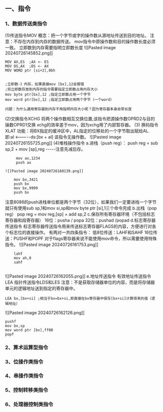 ## 一、指令
### 1、数据传送类指令
(1)传送指令MOV
概念：把一个字节或字的操作数从源地址传送到目的地址。
注意：不存在内存到内存的数据传送。
	mov指令中原操作数和目的操作数长度必须一致。
	立即数到内存需要指明立即数长度
![[Pasted image 20240726145852.png]]
```
MOV AX,ES  ;AX <- ES
MOV DS,AX  ;DS <- AX
MOV WORD ptr [si+2],0bh


;立即数-》内存，如果直接mov [bx],12会报错
;将立即数存放到内存的指令需要指定立即数占用内存大小
mov byte ptr[bx],12 ;指定立即数占用一个字节
mov word ptr[bx],12 ;指定立即数占用两个字节（一个word）

问题：为什么通用寄存器到内存不用指明内存大小呢？因为寄存器本身自带长度
```

(2)交换指令XCHG
	将两个操作数相互交换位置,该指令把源操作数OPRD2与目的操数OPRD1交换
	xchg的效率差于mov，因为xchg用了内部暂存器。
(3) 换码指令XLAT
功能：将BX指定的缓冲区中，AL指定的位移处的一个字节取出赋给AL.
	即:al <-----ds:[bx + al] 
	该指令无操作数。
![[Pasted image 20240726155725.png]]
(4)堆栈操作指令
a.进栈（push reg）：
push reg = sub sp,2  +  mov [sp],reg  -----注意先减后存。
```
	 mov ax,1234
	 push ax
```
	![[Pasted image 20240726160139.png]]
```
	mov bx,3421
	push bx
	mov bx,9999
	push bx
```
注意8086的push进栈单位都是两个字节（32位），如果我们一定要进栈一个字节就只有使用sub sp,1和mov si,sp和mov byte ptr [si],1三个命令完成
b.出栈（pop reg）
	pop reg  =  mov reg,[sp]   +   add sp,2
c.保存所有寄存器环境（不包括标志寄存器和段寄存器）
	16位：pusha / popa
	32位：pushad /popad
d.标志寄存器传送指令
	标志寄存器传送指令用来传送标志寄存器FLAGS的内容，方便进行对各个标志位的直接操作。
	有两对一共四条指令：
		低8位传送：LAHF和SAHF
		16位传送：PUSHF和POPF
	对于flags寄存器来说不能使用mov命令，所以需要使用特殊指令。
	![[Pasted image 20240726161753.png]]
```
	lahf
	mov ah,0
	sahf
	
```
![[Pasted image 20240726162055.png]]
e.地址传送指令
	有效地址传送指令LEA
	指针传送指令LDS和LES
	注意：不是获取存储器单位的内容，而是将存储器单元的逻辑地址送到指定的寄存器中。 
```
LEA bx,[bx+si] ;相当于bx=bx+si,即直接在bx寄存器中保存[bx+si]计算得来的值（逻辑地址）
```

![[Pasted image 20240726162126.png]]
```
pushf
mov bx,sp
mov word ptr [bx],ff00 
popf
```
### 2、算术运算型指令
### 3、位操作类指令
### 4、串操作类指令
### 5、控制转移类指令
### 6、处理器控制类指令

